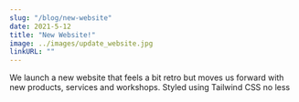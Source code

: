 ```yaml
---
slug: "/blog/new-website"
date: 2021-5-12
title: "New Website!"
image: ../images/update_website.jpg
linkURL: ""
---
```

We launch a new website that feels a bit retro but moves us forward with new products, services and workshops. Styled using Tailwind CSS no less